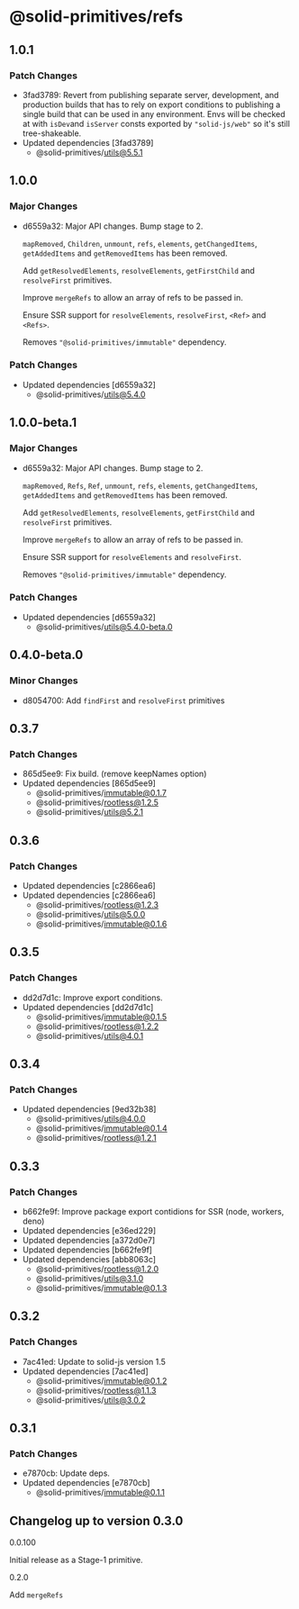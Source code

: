 # @solid-primitives/refs

## 1.0.1

### Patch Changes

- 3fad3789: Revert from publishing separate server, development, and production builds that has to rely on export conditions
  to publishing a single build that can be used in any environment.
  Envs will be checked at with `isDev`and `isServer` consts exported by `"solid-js/web"` so it's still tree-shakeable.
- Updated dependencies [3fad3789]
  - @solid-primitives/utils@5.5.1

## 1.0.0

### Major Changes

- d6559a32: Major API changes. Bump stage to 2.

  `mapRemoved`, `Children`, `unmount`, `refs`, `elements`, `getChangedItems`, `getAddedItems` and `getRemovedItems` has been removed.

  Add `getResolvedElements`, `resolveElements`, `getFirstChild` and `resolveFirst` primitives.

  Improve `mergeRefs` to allow an array of refs to be passed in.

  Ensure SSR support for `resolveElements`, `resolveFirst`, `<Ref>` and `<Refs>`.

  Removes `"@solid-primitives/immutable"` dependency.

### Patch Changes

- Updated dependencies [d6559a32]
  - @solid-primitives/utils@5.4.0

## 1.0.0-beta.1

### Major Changes

- d6559a32: Major API changes. Bump stage to 2.

  `mapRemoved`, `Refs`, `Ref`, `unmount`, `refs`, `elements`, `getChangedItems`, `getAddedItems` and `getRemovedItems` has been removed.

  Add `getResolvedElements`, `resolveElements`, `getFirstChild` and `resolveFirst` primitives.

  Improve `mergeRefs` to allow an array of refs to be passed in.

  Ensure SSR support for `resolveElements` and `resolveFirst`.

  Removes `"@solid-primitives/immutable"` dependency.

### Patch Changes

- Updated dependencies [d6559a32]
  - @solid-primitives/utils@5.4.0-beta.0

## 0.4.0-beta.0

### Minor Changes

- d8054700: Add `findFirst` and `resolveFirst` primitives

## 0.3.7

### Patch Changes

- 865d5ee9: Fix build. (remove keepNames option)
- Updated dependencies [865d5ee9]
  - @solid-primitives/immutable@0.1.7
  - @solid-primitives/rootless@1.2.5
  - @solid-primitives/utils@5.2.1

## 0.3.6

### Patch Changes

- Updated dependencies [c2866ea6]
- Updated dependencies [c2866ea6]
  - @solid-primitives/rootless@1.2.3
  - @solid-primitives/utils@5.0.0
  - @solid-primitives/immutable@0.1.6

## 0.3.5

### Patch Changes

- dd2d7d1c: Improve export conditions.
- Updated dependencies [dd2d7d1c]
  - @solid-primitives/immutable@0.1.5
  - @solid-primitives/rootless@1.2.2
  - @solid-primitives/utils@4.0.1

## 0.3.4

### Patch Changes

- Updated dependencies [9ed32b38]
  - @solid-primitives/utils@4.0.0
  - @solid-primitives/immutable@0.1.4
  - @solid-primitives/rootless@1.2.1

## 0.3.3

### Patch Changes

- b662fe9f: Improve package export contidions for SSR (node, workers, deno)
- Updated dependencies [e36ed229]
- Updated dependencies [a372d0e7]
- Updated dependencies [b662fe9f]
- Updated dependencies [abb8063c]
  - @solid-primitives/rootless@1.2.0
  - @solid-primitives/utils@3.1.0
  - @solid-primitives/immutable@0.1.3

## 0.3.2

### Patch Changes

- 7ac41ed: Update to solid-js version 1.5
- Updated dependencies [7ac41ed]
  - @solid-primitives/immutable@0.1.2
  - @solid-primitives/rootless@1.1.3
  - @solid-primitives/utils@3.0.2

## 0.3.1

### Patch Changes

- e7870cb: Update deps.
- Updated dependencies [e7870cb]
  - @solid-primitives/immutable@0.1.1

## Changelog up to version 0.3.0

0.0.100

Initial release as a Stage-1 primitive.

0.2.0

Add `mergeRefs`
